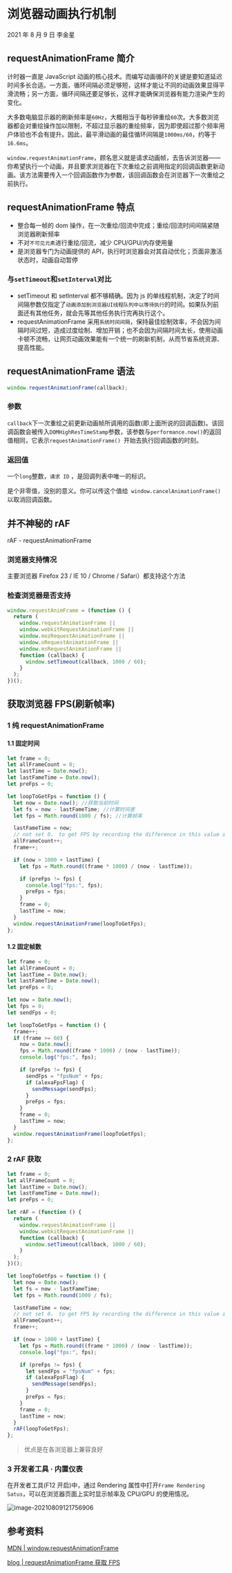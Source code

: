 # 浏览器动画执行机制

2021 年 8 月 9 日 李金星

## requestAnimationFrame 简介

计时器一直是 JavaScript 动画的核心技术。而编写动画循环的关键是要知道延迟时间多长合适。一方面，循环间隔必须足够短，这样才能让不同的动画效果显得平滑流畅；另一方面，循环间隔还要足够长，这样才能确保浏览器有能力渲染产生的变化。

大多数电脑显示器的刷新频率是`60Hz`，大概相当于每秒钟重绘`60`次。大多数浏览器都会对重绘操作加以限制，不超过显示器的重绘频率，因为即使超过那个频率用户体验也不会有提升。因此，最平滑动画的最佳循环间隔是`1000ms/60`，约等于`16.6ms`。

`window.requestAnimationFrame`，顾名思义就是请求动画帧，去告诉浏览器——你希望执行一个动画，并且要求浏览器在下次重绘之前调用指定的回调函数更新动画。该方法需要传入一个回调函数作为参数，该回调函数会在浏览器下一次重绘之前执行。

## requestAnimationFrame 特点

- 整合每一帧的 dom 操作，在一次重绘/回流中完成；重绘/回流时间间隔紧随浏览器刷新频率
- 不对`不可见元素`进行重绘/回流，减少 CPU/GPU/内存使用量
- 是浏览器专门为动画提供的 API，执行时浏览器会对其自动优化；页面非激活状态时，动画自动暂停

### 与`setTimeout`和`setInterval`对比

- setTimeout 和 setInterval 都不够精确。因为 js 的单线程机制，决定了时间间隔参数仅指定了`动画添加到浏览器UI线程队列中以等待执行`的时间。如果队列前面还有其他任务，就会先等其他任务执行完再执行这个。
- requestAnimationFrame 采用`系统时间间隔`，保持最佳绘制效率，不会因为间隔时间过短，造成过度绘制、增加开销；也不会因为间隔时间太长，使用动画卡顿不流畅，让网页动画效果能有一个统一的刷新机制，从而节省系统资源、提高性能。

## requestAnimationFrame 语法

```js
window.requestAnimationFrame(callback);
```

### 参数

`callback`下一次重绘之前更新动画帧所调用的函数(即上面所说的回调函数)。该回调函数会被传入`DOMHighResTimeStamp`参数，该参数与`performance.now()`的返回值相同，它表示`requestAnimationFrame() `开始去执行回调函数的时刻。

### 返回值

一个`long`整数，`请求 ID` ，是回调列表中唯一的标识。

是个非零值，没别的意义。你可以传这个值给` window.cancelAnimationFrame()`以取消回调函数。

## 并不神秘的 rAF

rAF - requestAnimationFrame

### 浏览器支持情况

主要浏览器 Firefox 23 / IE 10 / Chrome / Safari）都支持这个方法

### 检查浏览器是否支持

```js
window.requestAnimFrame = (function () {
  return (
    window.requestAnimationFrame ||
    window.webkitRequestAnimationFrame ||
    window.mozRequestAnimationFrame ||
    window.oRequestAnimationFrame ||
    window.msRequestAnimationFrame ||
    function (callback) {
      window.setTimeout(callback, 1000 / 60);
    }
  );
})();
```

## 获取浏览器 FPS(刷新帧率)

### 1 纯 requestAnimationFrame

#### 1.1 固定时间

```js
let frame = 0;
let allFrameCount = 0;
let lastTime = Date.now();
let lastFameTime = Date.now();
let preFps = 0;

let loopToGetFps = function () {
  let now = Date.now(); //获取当前时间
  let fs = now - lastFameTime; //计算时间差
  let fps = Math.round(1000 / fs); //计算帧率

  lastFameTime = now;
  // not set 0， to get FPS by recording the difference in this value at the beginning and end of the animation
  allFrameCount++;
  frame++;

  if (now > 1000 + lastTime) {
    let fps = Math.round((frame * 1000) / (now - lastTime));

    if (preFps != fps) {
      console.log("fps:", fps);
      preFps = fps;
    }
    frame = 0;
    lastTime = now;
  }
  window.requestAnimationFrame(loopToGetFps);
};
```

#### 1.2 固定帧数

```js
let frame = 0;
let allFrameCount = 0;
let lastTime = Date.now();
let lastFameTime = Date.now();
let preFps = 0;

let now = Date.now();
let fps = 0;
let sendFps = 0;

let loopToGetFps = function () {
  frame++;
  if (frame >= 60) {
    now = Date.now();
    fps = Math.round((frame * 1000) / (now - lastTime));
    console.log("fps:", fps);

    if (preFps != fps) {
      sendFps = "fpsNum" + fps;
      if (alexaFpsFlag) {
        sendMessage(sendFps);
      }
      preFps = fps;
    }
    frame = 0;
    lastTime = now;
  }
  window.requestAnimationFrame(loopToGetFps);
};
```

### 2 rAF 获取

```js
let frame = 0;
let allFrameCount = 0;
let lastTime = Date.now();
let lastFameTime = Date.now();
let preFps = 0;

let rAF = (function () {
  return (
    window.requestAnimationFrame ||
    window.webkitRequestAnimationFrame ||
    function (callback) {
      window.setTimeout(callback, 1000 / 60);
    }
  );
})();

let loopToGetFps = function () {
  let now = Date.now();
  let fs = now - lastFameTime;
  let fps = Math.round(1000 / fs);

  lastFameTime = now;
  // not set 0， to get FPS by recording the difference in this value at the beginning and end of the animation
  allFrameCount++;
  frame++;

  if (now > 1000 + lastTime) {
    let fps = Math.round((frame * 1000) / (now - lastTime));
    console.log("fps:", fps);

    if (preFps != fps) {
      let sendFps = "fpsNum" + fps;
      if (alexaFpsFlag) {
        sendMessage(sendFps);
      }
      preFps = fps;
    }
    frame = 0;
    lastTime = now;
  }
  rAF(loopToGetFps);
};
```

> 优点是在各浏览器上兼容良好

### 3 开发者工具 · 内置仪表

在开发者工具(F12 开启)中，通过 Rendering 属性中打开`Frame Rendering Satus`，可以在浏览器页面上实时显示帧率及 CPU/GPU 的使用情况。

![image-20210809121756906](C:\Users\PC\AppData\Roaming\Typora\typora-user-images\image-20210809121756906.png)

## 参考资料

[MDN | window.requestAnimationFrame](https://developer.mozilla.org/zh-CN/docs/Web/API/Window/requestAnimationFrame)

[blog | requestAnimationFrame 获取 FPS](https://guopengzhen.com/%E7%A8%8B%E5%BA%8F%E7%8C%BF%E7%9A%84%E5%AD%A6%E4%B9%A0%E7%AC%94%E8%AE%B0/11963/)
